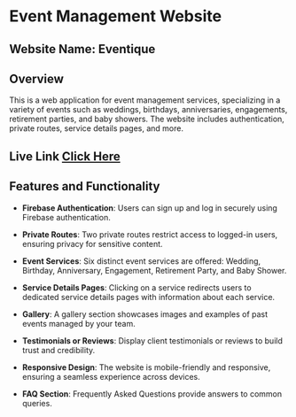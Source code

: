 # Event Management Website

## Website Name: Eventique

## Overview

This is a web application for event management services, specializing in a variety of events such as weddings, birthdays, anniversaries, engagements, retirement parties, and baby showers. The website includes authentication, private routes, service details pages, and more.

## Live Link [Click Here](https://assignment-9-ee090.web.app/)

## Features and Functionality

- **Firebase Authentication**: Users can sign up and log in securely using Firebase authentication.

- **Private Routes**: Two private routes restrict access to logged-in users, ensuring privacy for sensitive content.

- **Event Services**: Six distinct event services are offered: Wedding, Birthday, Anniversary, Engagement, Retirement Party, and Baby Shower.

- **Service Details Pages**: Clicking on a service redirects users to dedicated service details pages with information about each service.

- **Gallery**: A gallery section showcases images and examples of past events managed by your team.

- **Testimonials or Reviews**: Display client testimonials or reviews to build trust and credibility.

- **Responsive Design**: The website is mobile-friendly and responsive, ensuring a seamless experience across devices.

- **FAQ Section**: Frequently Asked Questions provide answers to common queries.





